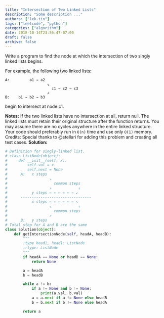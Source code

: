 ```yaml
---
title: "Intersection of Two Linked Lists"
description: "Some description ..."
authors: ["lek-tin"]
tags: ["leetcode", "python"]
categories: ["algorithm"]
date: 2018-10-14T23:56:47-07:00
draft: false
archive: false
---
```

Write a program to find the node at which the intersection of two singly linked lists begins.

For example, the following two linked lists:
```
A:         a1 → a2
                   ↘
                     c1 → c2 → c3
                   ↗
B:    b1 → b2 → b3
```
begin to intersect at node c1.


**Notes:**
If the two linked lists have no intersection at all, return null.
The linked lists must retain their original structure after the function returns.
You may assume there are no cycles anywhere in the entire linked structure.
Your code should preferably run in `O(n)` time and use only `O(1)` memory.
Credits:
Special thanks to @stellari for adding this problem and creating all test cases.
**Solution:**
```python
# Definition for singly-linked list.
# class ListNode(object):
#     def __init__(self, x):
#         self.val = x
#         self.next = None
#      A:   x steps
#                   ↘
#                     common steps
#                   ↗            ↓
#           y steps ← ← ← ← ← ← ↙
#      --------------------------------
#           x steps ← ← ← ← ← ← ↖
#                   ↘            ↑
#                     common steps
#                   ↗
#      B:   y steps
# Total step for A and B are the same
class Solution(object):
    def getIntersectionNode(self, headA, headB):
        """
        :type head1, head1: ListNode
        :rtype: ListNode
        """
        if headA == None or headB == None:
            return None

        a = headA
        b = headB

        while a != b:
            if a != None and b != None:
                print(a.val, b.val)
            a = a.next if a != None else headB
            b = b.next if b != None else headA

        return a
```